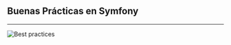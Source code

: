 ## Buenas Prácticas en Symfony
-----------------------------

![Best practices](/educaedu-slides/images/best-practices.gif)
